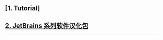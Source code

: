 ## [1. Tutorial]
## [2. JetBrains 系列软件汉化包][1]








---
[1]: https://github.com/pingfangx/TranslatorX
[2]: https://github.com/judasn/IntelliJ-IDEA-Tutorial

